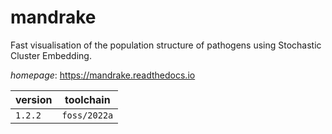 # mandrake

Fast visualisation of the population structure of pathogens  using Stochastic Cluster Embedding.

*homepage*: <https://mandrake.readthedocs.io>

version | toolchain
--------|----------
``1.2.2`` | ``foss/2022a``
